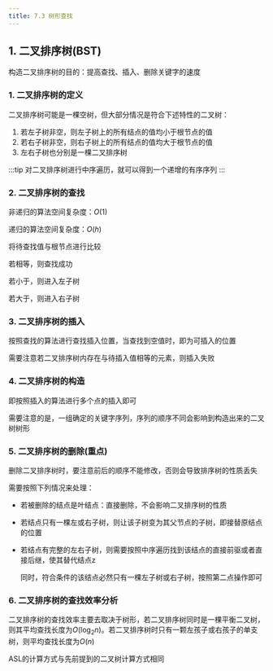 ```yaml
---
title: 7.3 树形查找
---
```


## 1. 二叉排序树(BST)

构造二叉排序树的目的：提高查找、插入、删除关键字的速度

### 1. 二叉排序树的定义

二叉排序树可能是一棵空树，但大部分情况是符合下述特性的二叉树：

1. 若左子树非空，则左子树上的所有结点的值均小于根节点的值
2. 若右子树非空，则右子树上的所有结点的值均大于根节点的值
3. 左右子树也分别是一棵二叉排序树

:::tip
对二叉排序树进行中序遍历，就可以得到一个递增的有序序列
:::

### 2. 二叉排序树的查找

非递归的算法空间复杂度：$O(1)$

递归的算法空间复杂度：$O(h)$

将待查找值与根节点进行比较

若相等，则查找成功

若小于，则进入左子树

若大于，则进入右子树

### 3. 二叉排序树的插入

按照查找的算法进行查找插入位置，当查找到空值时，即为可插入的位置

需要注意若二叉排序树内存在与待插入值相等的元素，则插入失败


### 4. 二叉排序树的构造

即按照插入的算法进行多个点的插入即可

需要注意的是，一组确定的关键字序列，序列的顺序不同会影响到构造出来的二叉树树形


### 5. 二叉排序树的删除(重点)


删除二叉排序树时，要注意前后的顺序不能修改，否则会导致排序树的性质丢失

需要按照下列情况来处理：

+ 若被删除的结点是叶结点：直接删除，不会影响二叉排序树的性质
  
+ 若结点只有一棵左或右子树，则让该子树变为其父节点的子树，即接替原结点的位置

+ 若结点有完整的左右子树，则需要按照中序遍历找到该结点的直接前驱或者直接后继，使其替代结点z

    同时，符合条件的该结点必然只有一棵左子树或右子树，按照第二点操作即可

### 6. 二叉排序树的查找效率分析

二叉排序树的查找效率主要去取决于树形，若二叉排序树同时是一棵平衡二叉树，则其平均查找长度为$O(\log_2n)$。若二叉排序树时只有一颗左孩子或右孩子的单支树，则平均查找长度为$O(n)$

ASL的计算方式与先前提到的二叉树计算方式相同












